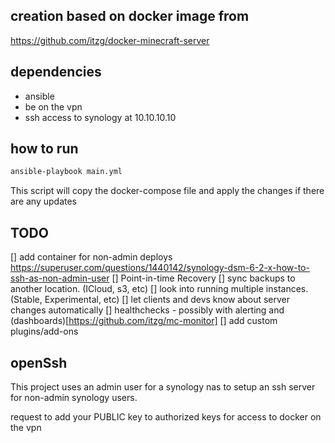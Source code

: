 
## creation based on docker image from
https://github.com/itzg/docker-minecraft-server
## dependencies
- ansible
- be on the vpn
- ssh access to synology at 10.10.10.10
## how to run
```bash
ansible-playbook main.yml
```
This script will copy the docker-compose file and apply the changes if there are any updates
## TODO
[] add container for non-admin deploys https://superuser.com/questions/1440142/synology-dsm-6-2-x-how-to-ssh-as-non-admin-user
[] Point-in-time Recovery
[] sync backups to another location. (ICloud, s3, etc)
[] look into running multiple instances. (Stable, Experimental, etc)
[] let clients and devs know about server changes automatically
[] healthchecks - possibly with alerting and (dashboards)[https://github.com/itzg/mc-monitor]
[] add custom plugins/add-ons

## openSsh

This project uses an admin user for a synology nas to setup an ssh server for non-admin synology users.

request to add your PUBLIC key to authorized keys for access to docker on the vpn

